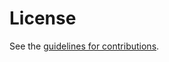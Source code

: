 # License

See the
[guidelines for contributions](https://github.com/ietf-wg-alto/draft-ietf-alto-new-transport/blob/main/CONTRIBUTING.md).
